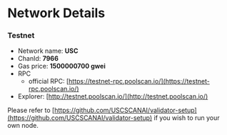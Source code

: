# Network Details

### Testnet

- Network name: **USC**
- ChanId: **7966**
- Gas price: **1500000700 gwei**
- RPC
  - official RPC: [https://testnet-rpc.poolscan.io/](https://testnet-rpc.poolscan.io/)​
- Explorer: [http://testnet.poolscan.io/](http://testnet.poolscan.io/)​

Please refer to [https://github.com/USCSCANAI/validator-setup](https://github.com/USCSCANAI/validator-setup) if you wish to run your own node.
